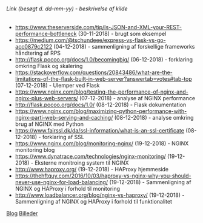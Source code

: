 ###### Link (besøgt d. dd-mm-yy) - beskrivelse af kilde

- https://www.theserverside.com/tip/Is-JSON-and-XML-your-REST-performance-bottleneck (30-11-2018) - brugt som eksempel
- https://medium.com/@tschundeee/express-vs-flask-vs-go-acc0879c2122 (04-12-2018) - sammenligning af forskellige frameworks håndtering af RPS
- http://flask.pocoo.org/docs/1.0/becomingbig/ (06-12-2018) - forklaring omkring Flask og skalering
- https://stackoverflow.com/questions/20843486/what-are-the-limitations-of-the-flask-built-in-web-server?answertab=votes#tab-top (07-12-2018) - Ulemper ved Flask
- https://www.nginx.com/blog/testing-the-performance-of-nginx-and-nginx-plus-web-servers/ (07-12-2018) - analyse af NGINX performance
- http://flask.pocoo.org/docs/1.0/ (08-12-2018) - Flask dokumentation
- https://www.nginx.com/blog/maximizing-python-performance-with-nginx-parti-web-serving-and-caching/  (08-12-2018) - analyse omkring brug af NGINX med Python
- https://www.fairssl.dk/da/ssl-information/what-is-an-ssl-certificate (08-12-2018) - forklaring af SSL
- https://www.nginx.com/blog/monitoring-nginx/ (19-12-2018) - NGINX monitoring blog
- https://www.dynatrace.com/technologies/nginx-monitoring/ (19-12-2018) - Eksterne monitroing system til NGINX
- http://www.haproxy.org/ (19-12-2018) - HAProxy hjemmeside
- https://thehftguy.com/2016/10/03/haproxy-vs-nginx-why-you-should-never-use-nginx-for-load-balancing/ (19-12-2018) - Sammenligning af NGINX og HAProxy i forhold til monitoring
- http://www.loadbalancer.org/blog/nginx-vs-haproxy/ (19-12-2018) - Sammenligning af NGINX og HAProxy i forhold til funktionalitet

[Blog]()
[Billeder]()
